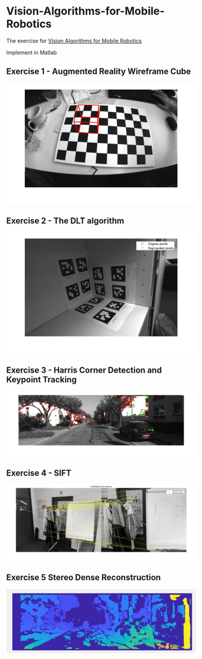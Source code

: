 # Vision-Algorithms-for-Mobile-Robotics
The exercise for [Vision Algorithms for Mobile Robotics](http://rpg.ifi.uzh.ch/teaching.html)

Implement in Matlab

## Exercise 1 - Augmented Reality Wireframe Cube
![Result for Exercise1](doc/E1.jpg)

## Exercise 2 - The DLT algorithm
![Result for Exercise2](doc/E2.jpg)

## Exercise 3 - Harris Corner Detection and Keypoint Tracking
![Result for Exercise3](doc/E3.jpg)

## Exercise 4 - SIFT
![Result for Exercise4](doc/E4.jpg)

## Exercise 5 Stereo Dense Reconstruction
![Result for Exercise5](doc/E5.jpg)